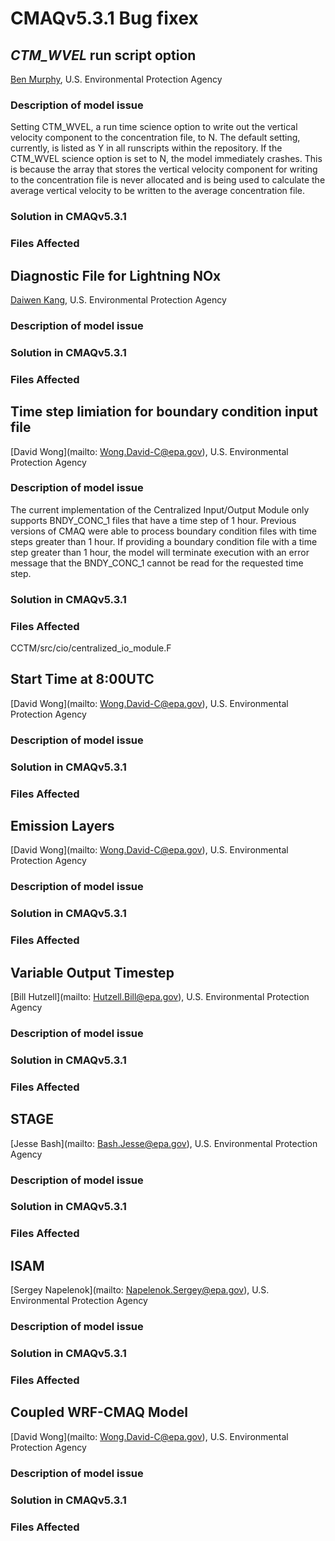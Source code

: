 # CMAQv5.3.1 Bug fixex

## *CTM_WVEL* run script option 
[Ben Murphy](mailto:Murphy.Ben@epa.gov), U.S. Environmental Protection Agency

### Description of model issue
Setting CTM_WVEL, a run time science option to write out the vertical velocity component to the concentration file, to N. 
The default setting, currently, is listed as Y in all runscripts within the repository. If the CTM_WVEL science option is set to N, 
the model immediately crashes. This is because the array that stores the vertical velocity component for writing to the concentration 
file is never allocated and is being used to calculate the average vertical velocity to be written to the average concentration file.

### Solution in CMAQv5.3.1

### Files Affected 


## Diagnostic File for Lightning NOx
[Daiwen Kang](mailto:Kang.Daiwen@epa.gov), U.S. Environmental Protection Agency

### Description of model issue

### Solution in CMAQv5.3.1

### Files Affected 

## Time step limiation for boundary condition input file
[David Wong](mailto: Wong.David-C@epa.gov), U.S. Environmental Protection Agency

### Description of model issue
The current implementation of the Centralized Input/Output Module only supports BNDY_CONC_1 files that have a time step of 1 hour. 
Previous versions of CMAQ were able to process boundary condition files with time steps greater than 1 hour. If providing a 
boundary condition file with a time step greater than 1 hour, the model will terminate execution with an error message 
that the BNDY_CONC_1 cannot be read for the requested time step.

### Solution in CMAQv5.3.1

### Files Affected 
CCTM/src/cio/centralized_io_module.F


## Start Time at 8:00UTC
[David Wong](mailto: Wong.David-C@epa.gov), U.S. Environmental Protection Agency

### Description of model issue

### Solution in CMAQv5.3.1

### Files Affected 


## Emission Layers
[David Wong](mailto: Wong.David-C@epa.gov), U.S. Environmental Protection Agency

### Description of model issue

### Solution in CMAQv5.3.1

### Files Affected 


## Variable Output Timestep
[Bill Hutzell](mailto: Hutzell.Bill@epa.gov), U.S. Environmental Protection Agency

### Description of model issue

### Solution in CMAQv5.3.1

### Files Affected 


## STAGE
[Jesse Bash](mailto: Bash.Jesse@epa.gov), U.S. Environmental Protection Agency

### Description of model issue

### Solution in CMAQv5.3.1

### Files Affected 


## ISAM
[Sergey Napelenok](mailto: Napelenok.Sergey@epa.gov), U.S. Environmental Protection Agency

### Description of model issue

### Solution in CMAQv5.3.1

### Files Affected 



## Coupled WRF-CMAQ Model
[David Wong](mailto: Wong.David-C@epa.gov), U.S. Environmental Protection Agency

### Description of model issue

### Solution in CMAQv5.3.1

### Files Affected 
